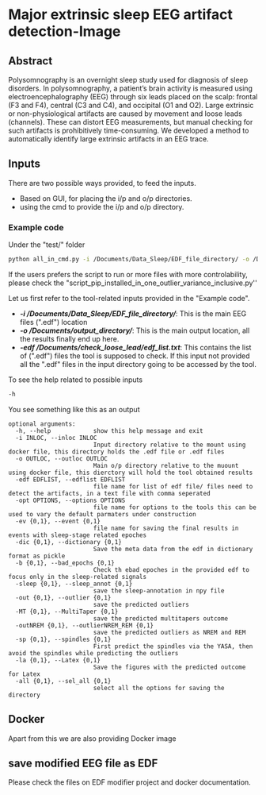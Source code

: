 # Major extrinsic sleep EEG artifact detection-Image

## Abstract

Polysomnography is an overnight sleep study used for diagnosis of sleep disorders. In
polysomnography, a patient’s brain activity is measured using electroencephalography
(EEG) through six leads placed on the scalp: frontal (F3 and F4), central (C3 and C4),
and occipital (O1 and O2). Large extrinsic or non-physiological artifacts are caused by
movement and loose leads (channels). These can distort EEG measurements, but manual
checking for such artifacts is prohibitively time-consuming. We developed a method to
automatically identify large extrinsic artifacts in an EEG trace.


## Inputs

There are two possible ways provided, to feed the inputs. 
- Based on GUI, for placing the i/p and o/p directories.
- using the cmd to provide the i/p and o/p directory.


### Example code
Under the "test/" folder
```bash
python all_in_cmd.py -i /Documents/Data_Sleep/EDF_file_directory/ -o /Documents/output_directory/ -edf /Documents/check_loose_lead/edf_list.txt
```
 
If the users prefers the script to run or more files with more controlability, please check the 
"script_pip_installed_in_one_outlier_variance_inclusive.py''             


Let us first refer to the tool-related inputs provided in the "Example code".
- ***-i /Documents/Data_Sleep/EDF_file_directory/***: This is the  main EEG files (".edf") location 
- ***-o /Documents/output_directory/***: This is the main output location, all the results finally end up here. 
- ***-edf /Documents/check_loose_lead/edf_list.txt***: This contains the list of (".edf") files the tool is supposed to check. If this input not provided all the ".edf" files in the input directory going to be accessed by the tool.

To see the help related to possible inputs 
```bash
-h
```

You see something like this as an output 
```console
optional arguments:
  -h, --help            show this help message and exit
  -i INLOC, --inloc INLOC
                        Input directory relative to the mount using docker file, this directory holds the .edf file or .edf files
  -o OUTLOC, --outloc OUTLOC
                        Main o/p directory relative to the muount using docker file, this dierctory will hold the tool obtained results
  -edf EDFLIST, --edflist EDFLIST
                        file name for list of edf file/ files need to detect the artifacts, in a text file with comma seperated
  -opt OPTIONS, --options OPTIONS
                        file name for options to the tools this can be used to vary the default parmaters under construction
  -ev {0,1}, --event {0,1}
                        file name for saving the final results in events with sleep-stage related epoches
  -dic {0,1}, --dictionary {0,1}
                        Save the meta data from the edf in dictionary format as pickle
  -b {0,1}, --bad_epochs {0,1}
                        Check th ebad epoches in the provided edf to focus only in the sleep-related signals
  -sleep {0,1}, --sleep_annot {0,1}
                        save the sleep-annotation in npy file
  -out {0,1}, --outlier {0,1}
                        save the predicted outliers
  -MT {0,1}, --MultiTaper {0,1}
                        save the predicted multitapers outcome
  -outNREM {0,1}, --outlierNREM_REM {0,1}
                        save the predicted outliers as NREM and REM
  -sp {0,1}, --spindles {0,1}
                        First predict the spindles via the YASA, then avoid the spindles while predicting the outliers
  -la {0,1}, --Latex {0,1}
                        Save the figures with the predicted outcome for Latex
  -all {0,1}, --sel_all {0,1}
                        select all the options for saving the directory
 ```

## Docker
Apart from this we are also providing Docker image

## save modified EEG file as EDF

Please check the files on EDF modifier project and docker documentation.

